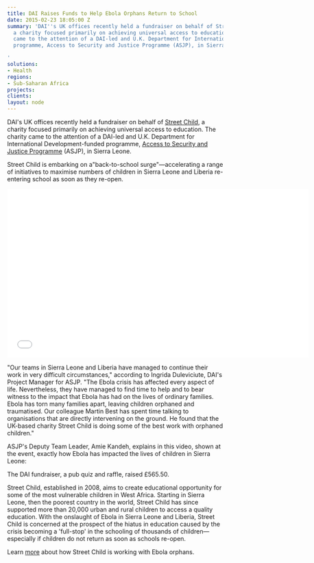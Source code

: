 ```yaml
---
title: DAI Raises Funds to Help Ebola Orphans Return to School
date: 2015-02-23 18:05:00 Z
summary: 'DAI''s UK offices recently held a fundraiser on behalf of Street Child,
  a charity focused primarily on achieving universal access to education. The charity
  came to the attention of a DAI-led and U.K. Department for International Development-funded
  programme, Access to Security and Justice Programme (ASJP), in Sierra Leone.

'
solutions:
- Health
regions:
- Sub-Saharan Africa
projects: 
clients: 
layout: node
---
```


DAI's UK offices recently held a fundraiser on behalf of [Street Child][1], a charity focused primarily on achieving universal access to education. The charity came to the attention of a DAI-led and U.K. Department for International Development-funded programme, [Access to Security and Justice Programme][2] (ASJP), in Sierra Leone.

Street Child is embarking on a"back-to-school surge"—accelerating a range of initiatives to maximise numbers of children in Sierra Leone and Liberia re-entering school as soon as they re-open.

<iframe allowfullscreen="" frameborder="0" height="394" mozallowfullscreen="" src="//player.vimeo.com/video/120184620" webkitallowfullscreen="" width="703"></iframe>

"Our teams in Sierra Leone and Liberia have managed to continue their work in very difficult circumstances," according to Ingrida Duleviciute, DAI's Project Manager for ASJP. "The Ebola crisis has affected every aspect of life. Nevertheless, they have managed to find time to help and to bear witness to the impact that Ebola has had on the lives of ordinary families. Ebola has torn many families apart, leaving children orphaned and traumatised. Our colleague Martin Best has spent time talking to organisations that are directly intervening on the ground. He found that the UK-based charity Street Child is doing some of the best work with orphaned children."

ASJP's Deputy Team Leader, Amie Kandeh, explains in this video, shown at the event, exactly how Ebola has impacted the lives of children in Sierra Leone:

The DAI fundraiser, a pub quiz and raffle, raised £565.50.

Street Child, established in 2008, aims to create educational opportunity for some of the most vulnerable children in West Africa. Starting in Sierra Leone, then the poorest country in the world, Street Child has since supported more than 20,000 urban and rural children to access a quality education. With the onslaught of Ebola in Sierra Leone and Liberia, Street Child is concerned at the prospect of the hiatus in education caused by the crisis becoming a 'full-stop' in the schooling of thousands of children—especially if children do not return as soon as schools re-open.

Learn [more][3] about how Street Child is working with Ebola orphans.

[1]: http://www.street-child.co.uk/
[2]: /our-work/projects/sierra-leone-access-security-and-justice-programme
[3]: http://www.street-child.co.uk/ebola-crisis-update/
